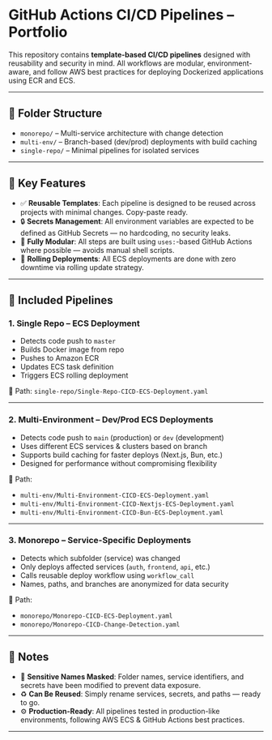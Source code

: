 # GitHub Actions CI/CD Pipelines – Portfolio

This repository contains **template-based CI/CD pipelines** designed with reusability and security in mind. All workflows are modular, environment-aware, and follow AWS best practices for deploying Dockerized applications using ECR and ECS.

---

## 📁 Folder Structure

- `monorepo/` – Multi-service architecture with change detection
- `multi-env/` – Branch-based (dev/prod) deployments with build caching
- `single-repo/` – Minimal pipelines for isolated services

---

## 🔧 Key Features

- ✅ **Reusable Templates**: Each pipeline is designed to be reused across projects with minimal changes. Copy-paste ready.
- 🔒 **Secrets Management**: All environment variables are expected to be defined as GitHub Secrets — no hardcoding, no security leaks.
- 🧱 **Fully Modular**: All steps are built using `uses:`-based GitHub Actions where possible — avoids manual shell scripts.
- 🔁 **Rolling Deployments**: All ECS deployments are done with zero downtime via rolling update strategy.

---

## 🚀 Included Pipelines

### 1. Single Repo – ECS Deployment
- Detects code push to `master`
- Builds Docker image from repo
- Pushes to Amazon ECR
- Updates ECS task definition
- Triggers ECS rolling deployment

📂 Path: `single-repo/Single-Repo-CICD-ECS-Deployment.yaml`

---

### 2. Multi-Environment – Dev/Prod ECS Deployments
- Detects code push to `main` (production) or `dev` (development)
- Uses different ECS services & clusters based on branch
- Supports build caching for faster deploys (Next.js, Bun, etc.)
- Designed for performance without compromising flexibility

📂 Path:  
- `multi-env/Multi-Environment-CICD-ECS-Deployment.yaml`  
- `multi-env/Multi-Environment-CICD-Nextjs-ECS-Deployment.yaml`  
- `multi-env/Multi-Environment-CICD-Bun-ECS-Deployment.yaml`

---

### 3. Monorepo – Service-Specific Deployments
- Detects which subfolder (service) was changed
- Only deploys affected services (`auth`, `frontend`, `api`, etc.)
- Calls reusable deploy workflow using `workflow_call`
- Names, paths, and branches are anonymized for data security

📂 Path:  
- `monorepo/Monorepo-CICD-ECS-Deployment.yaml`  
- `monorepo/Monorepo-CICD-Change-Detection.yaml`

---

## 📌 Notes

- 🚫 **Sensitive Names Masked**: Folder names, service identifiers, and secrets have been modified to prevent data exposure.
- ♻️ **Can Be Reused**: Simply rename services, secrets, and paths — ready to go.
- ⚙️ **Production-Ready**: All pipelines tested in production-like environments, following AWS ECS & GitHub Actions best practices.

---
